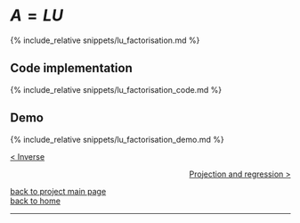 <script>
MathJax = {
tex: {
tags: 'ams'  // should be 'ams', 'none', or 'all'
     }
};
</script>
<script id="MathJax-script" async src="https://cdn.jsdelivr.net/npm/mathjax@3/es5/tex-chtml.js"></script>

# $A = LU$
{% include_relative snippets/lu_factorisation.md %}

## Code implementation
{% include_relative snippets/lu_factorisation_code.md %}

## Demo
{% include_relative snippets/lu_factorisation_demo.md %}


[< Inverse](./inverse.md)

<div style="text-align: right">
<a href="https://matt-a-bennett.github.io/numpy_from_scratch/projection_and_regression.html">Projection and regression ></a>
</div>

[back to project main page](./numpy_from_scratch.md)\
[back to home](../index.md)

---
<script src="https://utteranc.es/client.js"
        repo="Matt-A-Bennett/Matt-A-Bennett.github.io"
        issue-term="https://matt-a-bennett.github.io/numpy_from_scratch/lu_factorisation.html"
        theme="github-light"
        crossorigin="anonymous"
        async>
</script>

